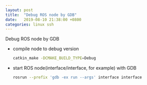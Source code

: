 ```yaml
---
layout: post
title:  "Debug ROS node by GDB"
date:   2019-08-10 21:38:00 +0800
categories: linux ssh
---
```


Debug ROS node by GDB

- compile node to debug version

  ```sh
  catkin_make -DCMAKE_BUILD_TYPE=Debug
  ```

- start ROS node(interface/interface, for example) with GDB

  ```sh
  rosrun --prefix 'gdb -ex run --args' interface interface
  ```
